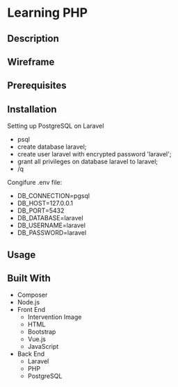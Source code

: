 # Learning PHP

## Description

## Wireframe

## Prerequisites

## Installation

Setting up PostgreSQL on Laravel

- psql
- create database laravel;
- create user laravel with encrypted password 'laravel';
- grant all privileges on database laravel to laravel;
- /q

Congifure .env file:
- DB_CONNECTION=pgsql
- DB_HOST=127.0.0.1
- DB_PORT=5432
- DB_DATABASE=laravel
- DB_USERNAME=laravel
- DB_PASSWORD=laravel

## Usage

## Built With
* Composer
* Node.js
* Front End
  * Intervention Image
  * HTML
  * Bootstrap
  * Vue.js
  * JavaScript
* Back End
  * Laravel
  * PHP
  * PostgreSQL
